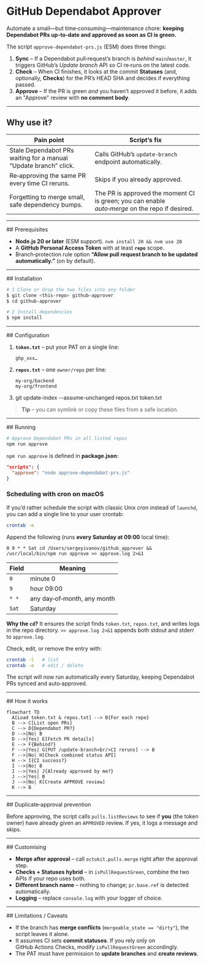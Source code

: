 # GitHub Dependabot Approver

Automate a small—but time‑consuming—maintenance chore: **keeping Dependabot PRs up‑to‑date and approved as soon as CI is green.**

The script `approve-dependabot-prs.js` (ESM) does three things:

1. **Sync** – If a Dependabot pull‑request’s branch is _behind_ `main`/`master`, it triggers GitHub’s *Update branch* API so CI re‑runs on the latest code.
2. **Check** – When CI finishes, it looks at the commit **Statuses** (and, optionally, **Checks**) for the PR’s HEAD SHA and decides if everything passed.
3. **Approve** – If the PR is green *and* you haven’t approved it before, it adds an "Approve" review with **no comment body**.

---

## Why use it?

| Pain point | Script’s fix |
|------------|--------------|
| Stale Dependabot PRs waiting for a manual “Update branch” click. | Calls GitHub’s `update-branch` endpoint automatically. |
| Re‑approving the same PR every time CI reruns. | Skips if you already approved. |
| Forgetting to merge small, safe dependency bumps. | The PR is approved the moment CI is green; you can enable _auto‑merge_ on the repo if desired. |

---

## Prerequisites

* **Node.js 20 or later** (ESM support).
  `nvm install 20 && nvm use 20`
* A **GitHub Personal Access Token** with at least **`repo`** scope.
* Branch‑protection rule option **“Allow pull request branch to be updated automatically.”** (on by default).

---

## Installation

```bash
# 1 Clone or drop the two files into any folder
$ git clone <this‑repo> github‑approver
$ cd github‑approver

# 2 Install dependencies
$ npm install
```

---

## Configuration

1. **`token.txt`** – put your PAT on a single line:
   ```text
   ghp_xxx…
   ```
2. **`repos.txt`** – one `owner/repo` per line:
   ```text
   my‑org/backend
   my‑org/frontend
   ```
3. git update-index --assume-unchanged repos.txt token.txt

> **Tip** – you can symlink or copy these files from a safe location.

---

## Running

```bash
# Approve Dependabot PRs in all listed repos
npm run approve
```

`npm run approve` is defined in **package.json**:
```json
"scripts": {
  "approve": "node approve-dependabot-prs.js"
}
```

### Scheduling with **cron** on macOS

If you’d rather schedule the script with classic Unix *cron* instead of `launchd`, you can add a single line to your user crontab:

```bash
crontab -e
```

Append the following (runs **every Saturday at 09:00** local time):

```cron
0 9 * * Sat cd /Users/sergeyivanov/github_approver && /usr/local/bin/npm run approve >> approve.log 2>&1
```

| Field | Meaning |
|-------|---------|
| `0`   | minute 0 |
| `9`   | hour 09:00 |
| `* *` | any day‑of‑month, any month |
| `Sat` | Saturday |

**Why the `cd`?** It ensures the script finds `token.txt`, `repos.txt`, and writes logs in the repo directory.
`>> approve.log 2>&1` appends both stdout and stderr to `approve.log`.

Check, edit, or remove the entry with:

```bash
crontab -l   # list
crontab -e   # edit / delete
```

The script will now run automatically every Saturday, keeping Dependabot PRs synced and auto‑approved.

---

## How it works

```mermaid
flowchart TD
  A[Load token.txt & repos.txt] --> B{For each repo}
  B --> C[List open PRs]
  C --> D{Dependabot PR?}
  D -->|No| B
  D -->|Yes| E[Fetch PR details]
  E --> F{Behind?}
  F -->|Yes| G[PUT /update-branch<br/>CI reruns] --> B
  F -->|No| H[Check combined status API]
  H --> I{CI success?}
  I -->|No| B
  I -->|Yes| J{Already approved by me?}
  J -->|Yes| B
  J -->|No| K[Create APPROVE review]
  K --> B
```

---

## Duplicate‑approval prevention

Before approving, the script calls `pulls.listReviews` to see if **you** (the token owner) have already given an `APPROVED` review. If yes, it logs a message and skips.

---

## Customising

* **Merge after approval** – call `octokit.pulls.merge` right after the approval step.
* **Checks + Statuses hybrid** – in `isPullRequestGreen`, combine the two APIs if your repo uses both.
* **Different branch name** – nothing to change; `pr.base.ref` is detected automatically.
* **Logging** – replace `console.log` with your logger of choice.

---

## Limitations / Caveats

* If the branch has **merge conflicts** (`mergeable_state == "dirty"`), the script leaves it alone.
* It assumes CI sets **commit statuses**. If you rely only on GitHub Actions Checks, modify `isPullRequestGreen` accordingly.
* The PAT must have permission to **update branches** and **create reviews**.
